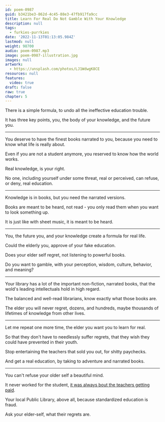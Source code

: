 ```yaml
---
id: poem-0987
guid: b3421be3-862d-4c45-88e3-47fb917fa9cc
title: Learn For Real Do Not Gamble With Your Knowledge
description: null
tags:
  - furkies-purrkies
date: '2022-11-13T01:13:05.984Z'
lastmod: null
weight: 98700
audio: poem-0987.mp3
image: poem-0987-illustration.jpg
images: null
artwork:
  - https://unsplash.com/photos/LJ1WdwgK8CE
resources: null
features:
  video: true
draft: false
raw: true
chapter: 5
---
```


There is a simple formula,
to undo all the ineffective education trouble.

It has three key points,
you, the body of your knowledge, and the future you.

---

You deserve to have the finest books narrated to you,
because you need to know what life is really about.

Even if you are not a student anymore,
you reserved to know how the world works.

Real knowledge,
is your right.

No one, including yourself under some threat, real or perceived,
can refuse, or deny, real education.

---

Knowledge is in books,
but you need the narrated versions.

Books are meant to be heard,
not read - you only read them when you want to look something up.

It is just like with sheet music,
it is meant to be heard.

---

You, the future you,
and your knowledge create a formula for real life.

Could the elderly you,
approve of your fake education.

Does your elder self regret,
not listening to powerful books.

Do you want to gamble,
with your perception, wisdom, culture, behavior, and meaning?

---

Your library has a lot of the important non-fiction,
narrated books, that the wold's leading intellectuals hold in high regard.

The balanced and well-read librarians,
know exactly what those books are.

The elder you will never regret,
dozens, and hundreds, maybe thousands of lifetimes of knowledge from other lives.

---

Let me repeat one more time,
the elder you want you to learn for real.

So that they don't have to needlessly suffer regrets,
that they wish they could have prevented in their youth.

Stop entertaining the teachers that sold you out,
for shitty paychecks.

And get a real education,
by taking to adventure and narrated books.

---

You can't refuse your older self a beautiful mind.

It never worked for the student,
[it was always bout the teachers getting paid][1].

Your local Public Library, above all,
because standardized education is fraud.

Ask your elder-self,
what their regrets are.

[1]: https://www.youtube.com/watch?v=fmoor8DwqW4
